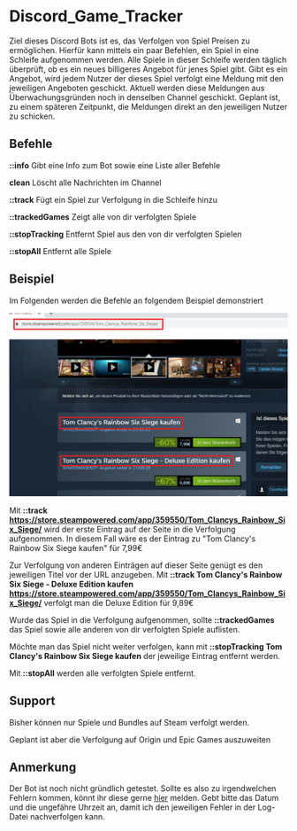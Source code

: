 # Discord_Game_Tracker
 Ziel dieses Discord Bots ist es, das Verfolgen von Spiel Preisen zu ermöglichen. Hierfür kann mittels ein paar Befehlen, ein Spiel in eine Schleife aufgenommen werden. Alle Spiele in dieser Schleife werden täglich überprüft, ob es ein neues billigeres Angebot für jenes Spiel gibt. Gibt es ein Angebot, wird jedem Nutzer der dieses Spiel verfolgt eine Meldung mit den jeweiligen Angeboten geschickt. Aktuell werden diese Meldungen aus Überwachungsgründen noch in denselben Channel geschickt. Geplant ist, zu einem späteren Zeitpunkt, die Meldungen direkt an den jeweiligen Nutzer zu schicken.

## Befehle
**::info**  Gibt eine Info zum Bot sowie eine Liste aller Befehle

**clean** Löscht alle Nachrichten im Channel

**::track** Fügt ein Spiel zur Verfolgung in die Schleife hinzu

**::trackedGames** Zeigt alle von dir verfolgten Spiele

**::stopTracking** Entfernt Spiel aus den von dir verfolgten Spielen

**::stopAll** Entfernt alle Spiele
  
## Beispiel

Im Folgenden werden die Befehle an folgendem Beispiel demonstriert

![Steamshop Bild](https://raw.githubusercontent.com/Rediate15/Discord_Game_Tracker/main/steamshop.png)

Mit **::track https://store.steampowered.com/app/359550/Tom_Clancys_Rainbow_Six_Siege/** wird der erste Eintrag auf der Seite in die Verfolgung aufgenommen. In diesem Fall wäre es der Eintrag zu "Tom Clancy's Rainbow Six Siege kaufen" für 7,99€

Zur Verfolgung von anderen Einträgen auf dieser Seite genügt es den jeweiligen Titel vor der URL anzugeben. Mit **::track Tom Clancy's Rainbow Six Siege - Deluxe Edition kaufen https://store.steampowered.com/app/359550/Tom_Clancys_Rainbow_Six_Siege/** verfolgt man die Deluxe Edition für 9,89€

Wurde das Spiel in die Verfolgung aufgenommen, sollte **::trackedGames** das Spiel sowie alle anderen von dir verfolgten Spiele auflisten.

Möchte man das Spiel nicht weiter verfolgen, kann mit **::stopTracking Tom Clancy's Rainbow Six Siege kaufen** der jeweilige Eintrag entfernt werden.

Mit **::stopAll** werden alle verfolgten Spiele entfernt.

## Support
Bisher können nur Spiele und Bundles auf Steam verfolgt werden.

Geplant ist aber die Verfolgung auf Origin und Epic Games auszuweiten

## Anmerkung
Der Bot ist noch nicht gründlich getestet. Sollte es also zu irgendwelchen Fehlern kommen, könnt ihr diese gerne [hier](https://github.com/Rediate15/Discord_Game_Tracker/issues) melden. Gebt bitte das Datum und die ungefähre Uhrzeit an, damit ich den jeweiligen Fehler in der Log-Datei nachverfolgen kann.